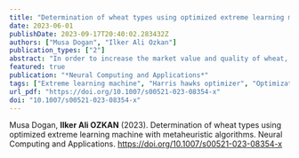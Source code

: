 ```yaml
---
title: "Determination of wheat types using optimized extreme learning machine with metaheuristic algorithms"
date: 2023-06-01
publishDate: 2023-09-17T20:40:02.283432Z
authors: ["Musa Dogan", "Ilker Ali Ozkan"]
publication_types: ["2"]
abstract: "In order to increase the market value and quality of wheat, it is important to separate different types and determine the amount of foreign matter using the visual properties of durum and bread wheat. In this study, the extreme learning machine (ELM) algorithm, which is often preferred in real-time applications, was used to make classifications using features obtained from images containing the wheat kernel and foreign matter. The feature selection process was applied to remove the irrelevant ones from the obtained 236 features. In addition, the Harris hawks’ optimizer (HHO), a novel method in the literature, and the particle swarm optimizer (PSO), one of the well-known algorithms, were used to improve the ELM model. As part of this study, new models called HHO-ELM and PSO-ELM were created and compared with the original ELM model and other artificial neural networks (ANNs) studies published in the literature. As a result, in comparison with other models, the optimized ELM models demonstrated good stability and accuracy, having 99.32% in binary classification and 95.95% in multi-class classification."
featured: true
publication: "*Neural Computing and Applications*"
tags: ["Extreme learning machine", "Harris hawks optimizer", "Optimization", "Particle swarm optimization", "Wheat classification"]
url_pdf: "https://doi.org/10.1007/s00521-023-08354-x"
doi: "10.1007/s00521-023-08354-x"
---
```

Musa Dogan, **Ilker Ali OZKAN** (2023). Determination of wheat types using optimized extreme learning machine with metaheuristic algorithms. Neural Computing and Applications. https://doi.org/10.1007/s00521-023-08354-x
